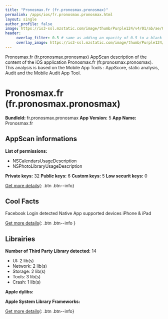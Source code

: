 ```yaml
---
title: "Pronosmax.fr (fr.pronosmax.pronosmax)"
permalink: /apps/ios/fr.pronosmax.pronosmax.html
layout: single
author_profile: false
image: https://is3-ssl.mzstatic.com/image/thumb/Purple124/v4/01/ab/ae/01abaef9-8a44-4f65-2b5e-bede1c53addc/AppIcon-1x_U007emarketing-0-7-0-0-85-220.png/512x512bb.jpg
header: 
     overlay_filter: 0.5 # same as adding an opacity of 0.5 to a black background
     overlay_image: https://is3-ssl.mzstatic.com/image/thumb/Purple124/v4/01/ab/ae/01abaef9-8a44-4f65-2b5e-bede1c53addc/AppIcon-1x_U007emarketing-0-7-0-0-85-220.png/512x512bb.jpg
---
```

Pronosmax.fr (fr.pronosmax.pronosmax) AppScan description of the content of the iOS application Pronosmax.fr (fr.pronosmax.pronosmax). This analysis is based on the Mobile App Tools : AppScore, static analysis, Audit and the Mobile Audit App Tool.

# Pronosmax.fr (fr.pronosmax.pronosmax)

**BundleId:** fr.pronosmax.pronosmax
**App Version:** 5
**App Name:** Pronosmax.fr


## AppScan informations 

**List of permissions:** 
- NSCalendarsUsageDescription
- NSPhotoLibraryUsageDescription
  
  
**Private keys:** 32
**Public keys:** 6
**Custom keys:** 5
**Low securit keys:** 0
  
[Get more details](/pricing.html){: .btn .btn--info}

## Cool Facts

Facebook Login detected
Native App
supported devices iPhone & iPad
  
[Get more details](/pricing.html){: .btn .btn--info }

## Librairies 
**Number of Third Party Library detected:** 14
- UI: 2 lib(s)
- Network: 2 lib(s)
- Storage: 2 lib(s)
- Tools: 3 lib(s)
- Crash: 1 lib(s)


**Apple dylibs:**


**Apple System Library Frameworks:**


  
[Get more details](/pricing.html){: .btn .btn--info}

